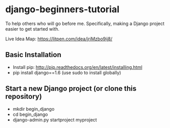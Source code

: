 django-beginners-tutorial
=========================

To help others who will go before me. Specifically, making a Django project easier to get started with.

Live Idea Map: https://litpen.com/idea/jriMzbo9ij8/

Basic Installation
------------------

* Install pip: http://pip.readthedocs.org/en/latest/installing.html
* pip install django==1.6 (use sudo to install globally)

Start a new Django project (or clone this repository)
-----------------------------------------------------

* mkdir begin_django
* cd begin_django
* django-admin.py startproject myproject
